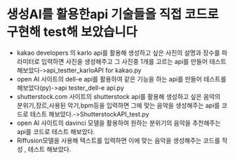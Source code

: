 # 생성AI를 활용한api 기술들을 직접 코드로 구현해 test해 보았습니다
- kakao developers 의 karlo api를 활용해 생성하고 싶은 사진의 설명과 장수를 파라미터로 입력하면 사진을 생성해주고 그 사진중 1개를 고르는 api를 만들어 테스트 해보았다->api_testter_karloAPI for kakao.py
- open AI 사이트의 dell-e api를 활용하여 같은 기능을 하는 api를 만들어 테스트를 해보았다(py)->api tester_dell-e api.py
- shutterstock.com 사이트의 shutterstock api를 활용해 생성하고 싶은 음악의 분위기,장르,사용된 악기,bpm등을 입력하면 그에 맞는 음악을 생성해주는 api를 코드로 테스트 해보았다.->ShutterstockAPI_test.py
- open AI 사이트의 davinci 모델을 활용하여 원하는 분위기의 음악을 추천해주는 api를 코드로 테스트 해보았다.
- Riffusion모델을 사용해 텍스트를 입력하면 이에 맞는 음악을 생성해주는 코드를 작성 , 테스트 해보았다.
